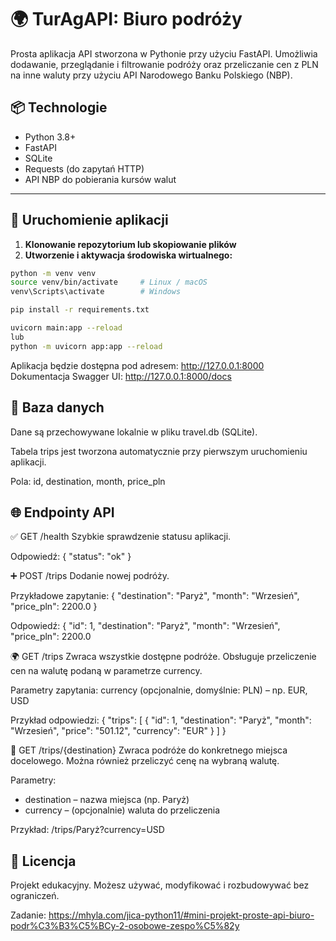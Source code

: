 # 🌍 TurAgAPI: Biuro podróży

Prosta aplikacja API stworzona w Pythonie przy użyciu FastAPI. Umożliwia dodawanie, przeglądanie i filtrowanie podróży oraz przeliczanie cen z PLN na inne waluty przy użyciu API Narodowego Banku Polskiego (NBP).

## 📦 Technologie

- Python 3.8+
- FastAPI
- SQLite
- Requests (do zapytań HTTP)
- API NBP do pobierania kursów walut

---

## 🚀 Uruchomienie aplikacji

1. **Klonowanie repozytorium lub skopiowanie plików**
2. **Utworzenie i aktywacja środowiska wirtualnego:**

```bash
python -m venv venv
source venv/bin/activate     # Linux / macOS
venv\Scripts\activate        # Windows

pip install -r requirements.txt

uvicorn main:app --reload
lub
python -m uvicorn app:app --reload
```

Aplikacja będzie dostępna pod adresem: http://127.0.0.1:8000
Dokumentacja Swagger UI: http://127.0.0.1:8000/docs

## 💾 Baza danych

Dane są przechowywane lokalnie w pliku travel.db (SQLite).

Tabela trips jest tworzona automatycznie przy pierwszym uruchomieniu aplikacji.

Pola: id, destination, month, price_pln


## 🌐 Endpointy API

✅ GET /health
Szybkie sprawdzenie statusu aplikacji.

Odpowiedź:
{ "status": "ok" }

➕ POST /trips
Dodanie nowej podróży.

Przykładowe zapytanie:
{
  "destination": "Paryż",
  "month": "Wrzesień",
  "price_pln": 2200.0
}

Odpowiedź:
{
  "id": 1,
  "destination": "Paryż",
  "month": "Wrzesień",
  "price_pln": 2200.0

🌍 GET /trips
Zwraca wszystkie dostępne podróże. Obsługuje przeliczenie cen na walutę podaną w parametrze currency.

Parametry zapytania: currency (opcjonalnie, domyślnie: PLN) – np. EUR, USD

Przykład odpowiedzi:
{
  "trips": [
    {
      "id": 1,
      "destination": "Paryż",
      "month": "Wrzesień",
      "price": "501.12",
      "currency": "EUR"
    }
  ]
}

🎯 GET /trips/{destination}
Zwraca podróże do konkretnego miejsca docelowego. Można również przeliczyć cenę na wybraną walutę.

Parametry:
- destination – nazwa miejsca (np. Paryż)
- currency – (opcjonalnie) waluta do przeliczenia

Przykład:
/trips/Paryż?currency=USD

## 📝 Licencja
Projekt edukacyjny. Możesz używać, modyfikować i rozbudowywać bez ograniczeń.

Zadanie: https://mhyla.com/jica-python11/#mini-projekt-proste-api-biuro-podr%C3%B3%C5%BCy-2-osobowe-zespo%C5%82y